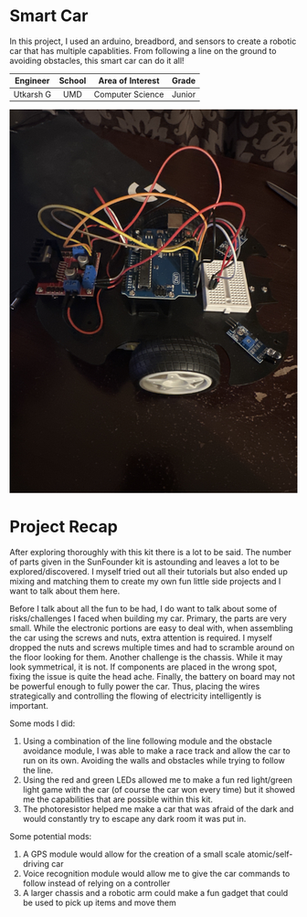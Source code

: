 # Smart Car
In this project, I used an arduino, breadbord, and sensors to create a robotic car that has multiple capablities. From following a line on the ground to avoiding obstacles, this smart car can do it all!

| **Engineer** | **School** | **Area of Interest** | **Grade** |
|:--:|:--:|:--:|:--:|
|Utkarsh G | UMD | Computer Science | Junior

![Headstone Image](IMG_4307.jpg)
  
# Project Recap
After exploring thoroughly with this kit there is a lot to be said. The number of parts given in the SunFounder kit is astounding and leaves a lot to be explored/discovered. I myself tried out all their tutorials but also ended up mixing and matching them to create my own fun little side projects and I want to talk about them here.

Before I talk about all the fun to be had, I do want to talk about some of risks/challenges I faced when building my car. Primary, the parts are very small. While the electronic portions are easy to deal with, when assembling the car using the screws and nuts, extra attention is required. I myself dropped the nuts and screws multiple times and had to scramble around on the floor looking for them. Another challenge is the chassis. While it may look symmetrical, it is not. If components are placed in the wrong spot, fixing the issue is quite the head ache. Finally, the battery on board may not be powerful enough to fully power the car. Thus, placing the wires strategically and controlling the flowing of electricity intelligently is important. 

Some mods I did: 
  1) Using a combination of the line following module and the obstacle avoidance module, I was able to make a race track and allow the car to run on its own. Avoiding the walls and obstacles while trying to follow the line.
  2) Using the red and green LEDs allowed me to make a fun red light/green light game with the car (of course the car won every time) but it showed me the capabilities that are possible within this kit. 
  3) The photoresistor helped me make a car that was afraid of the dark and would constantly try to escape any dark room it was put in. 

Some potential mods: 
  1)	A GPS module would allow for the creation of a small scale atomic/self-driving car
  2) Voice recognition module would allow me to give the car commands to follow instead of relying on a controller
  3) A larger chassis and a robotic arm could make a fun gadget that could be used to pick up items and move them

